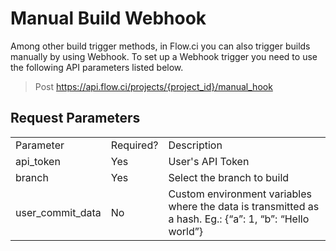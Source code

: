 
# Manual Build Webhook 

Among other build trigger methods, in Flow.ci you can also trigger builds manually by using Webhook. To set up a Webhook trigger you need to use the following API parameters listed below.  

> Post https://api.flow.ci/projects/{project_id}/manual_hook

## Request Parameters

<table>
    <tr>
        <td>Parameter</td>
        <td>Required?</td>
        <td>Description</td>
    </tr>
      <tr>
        <td>api_token</td>
        <td>Yes</td>
        <td>User's API Token</td>
    </tr>
      <tr>
        <td>branch</td>
        <td>Yes</td>
        <td>Select the branch to build</td>
    </tr>
      <tr>
        <td>user_commit_data</td>
        <td>No</td>
        <td>Custom environment variables where the data is transmitted as a hash. Eg.: {“a”: 1, “b”: “Hello world”}</td>
    </tr>
</table>
    

